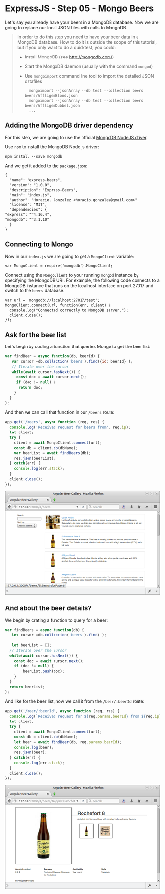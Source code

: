 # ExpressJS - Step 05 - Mongo Beers

Let's say you already have your beers in a MongoDB database. Now we are going to replace our local JSON files with calls to MongoDB.

> In order to do this step you need to have your beer data in a MongoDB database.
> How to do it is outside the scope of this tutorial, but if you only want to do a quicktest, you could:
>
> - Install MongoDB (see http://mongodb.com/)
> - Start the MongoDB daemon (usually with the command `mongod`)
> - Use `mongoimport` command line tool to import the detailed JSON datafiles
>
>    ```
>      mongoimport --jsonArray --db test --collection beers beers/AffligemBlond.json
>      mongoimport --jsonArray --db test --collection beers beers/AffligemDubbel.json
>      ...
>   ```   


## Adding the MongoDB driver dependency

For this step, we are going to use the official [MongoDB NodeJS driver](http://docs.mongodb.org/ecosystem/drivers/node-js).

Use `npm` to install the MongoDB Node.js driver:

    npm install --save mongodb

And we get it added to the `package.json`:  

    {
      "name": "express-beers",
      "version": "1.0.0",
      "description": "Express-Beers",
      "main": "index.js",
      "author": "Horacio. Gonzalez <horacio.gonzalez@gmail.com>",
      "license": "MIT",
      "dependencies": {
    "express": "^4.16.4",
    "mongodb": "^3.1.10"
      }
    }

## Connecting to Mongo

Now in our `index.js` we are going to get a `MongoClient` variable:

    var MongoClient = require('mongodb').MongoClient;


Connect using the `MongoClient` to your running `mongod` instance by specifying the MongoDB URI. For example, the following code connects to a MongoDB instance that runs on the localhost interface on port 27017 and switch to the `beers` database.

    var url = 'mongodb://localhost:27017/test';
    MongoClient.connect(url, function(err, client) {
      console.log("Connected correctly to MongoDB server.");
      client.close();
    });


## Ask for the beer list

Let's begin by coding a function that queries Mongo to get the beer list:

```js
var findBeer = async function(db, beerId) {
   var cursor =db.collection('beers').find({id: beerId} );
   // Iterate over the cursor
   while(await cursor.hasNext()) {
     const doc = await cursor.next();
     if (doc != null) {
      return doc;
    } 
  }
};
```

And then we can call that function in our `/beers` route:

```js
app.get('/beers', async function (req, res) {
  console.log('Received request for beers from', req.ip);
  let client;
  try {  
    client = await MongoClient.connect(url);
    const db = client.db(dbName);
    var beerList = await findBeers(db);
    res.json(beerList);
  } catch(err) {
    console.log(err.stack);
  }
  client.close();
});
```

![Beer list](/assets/step-05-beerlist.png)


## And about the beer details?

We begin by crating a function to query for a beer:

```js
var findBeers = async function(db) {
   let cursor =db.collection('beers').find( );

   let beerList = [];
  // Iterate over the cursor
  while(await cursor.hasNext()) {
    const doc = await cursor.next();
    if (doc != null) {
        beerList.push(doc);
    } 
  }
  return beerList;
};
```

And like for the beer list, now we call it from the `/beer/:beerId` route:

```js
app.get('/beer/:beerId', async function (req, res) {
  console.log(`Received request for ${req.params.beerId} from ${req.ip}`);
  let client;
  try {  
    client = await MongoClient.connect(url);
    const db = client.db(dbName);
    let beer = await findBeer(db, req.params.beerId);
    console.log(beer);
    res.json(beer);
  } catch(err) {
    console.log(err.stack);
  }
  client.close();
});
```   


![Beer list](/assets/step-05-beerdetails.png)
